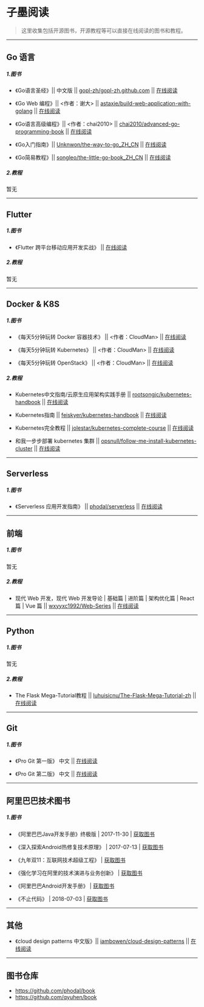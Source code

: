 # 子墨阅读

> 这里收集包括开源图书，开源教程等可以直接在线阅读的图书和教程。

---

## Go 语言

##### 1.图书

* 《Go语言圣经》|| 中文版 || [gopl-zh/gopl-zh.github.com](https://github.com/gopl-zh/gopl-zh.github.com) || [在线阅读](https://docs.hacknode.org/gopl-zh/ch0/ch0-01.html) 

* 《Go Web 编程》|| <作者：谢大> || [astaxie/build-web-application-with-golang](https://github.com/astaxie/build-web-application-with-golang) || [在线阅读](https://github.com/astaxie/build-web-application-with-golang/zh/preface.md)   

* 《Go语言高级编程》|| <作者：chai2010> || [chai2010/advanced-go-programming-book](https://github.com/chai2010/advanced-go-programming-book) || [在线阅读](https://github.com/chai2010/advanced-go-programming-book/SUMMARY.md)   

* 《Go入门指南》|| [Unknwon/the-way-to-go_ZH_CN](https://github.com/Unknwon/the-way-to-go_ZH_CN) || [在线阅读](https://github.com/Unknwon/the-way-to-go_ZH_CN/TOC.md)   

* 《Go简易教程》|| [songleo/the-little-go-book_ZH_CN](https://github.com/songleo/the-little-go-book_ZH_CN) || [在线阅读](https://github.com/songleo/the-little-go-book_ZH_CN/README.md)   

##### 2.教程

暂无

---  

## Flutter

##### 1.图书

* 《Flutter 跨平台移动应用开发实战》 || [在线阅读](https://flutter-app-in-action.netlify.com/#/get-start)

##### 2.教程

暂无

---  

## Docker & K8S

##### 1.图书

* 《每天5分钟玩转 Docker 容器技术》 || <作者：CloudMan> || [在线阅读](https://mp.weixin.qq.com/s/7o8QxGydMTUe4Q7Tz46Diw)

* 《每天5分钟玩转 Kubernetes》 || <作者：CloudMan> || [在线阅读](https://mp.weixin.qq.com/s/RK6DDc8AUBklsUS7rssW2w)

* 《每天5分钟玩转 OpenStack》 || <作者：CloudMan> || [在线阅读](https://mp.weixin.qq.com/s/QtdMkt9giEEnvFTQzO9u7g)

##### 2.教程

* Kubernetes中文指南/云原生应用架构实践手册 || [rootsongjc/kubernetes-handbook](https://github.com/rootsongjc/kubernetes-handbook) || [在线阅读](https://github.com/rootsongjc/kubernetes-handbook/SUMMARY.md)   

* Kubernetes指南 || [feiskyer/kubernetes-handbook](https://github.com/feiskyer/kubernetes-handbook) || [在线阅读](https://github.com/feiskyer/kubernetes-handbook/blob/master/zh/SUMMARY.md)

* Kubernetes完全教程 || [jolestar/kubernetes-complete-course](https://github.com/jolestar/kubernetes-complete-course) || [在线阅读](https://github.com/jolestar/kubernetes-complete-course/README.md)   

* 和我一步步部署 kubernetes 集群 || [opsnull/follow-me-install-kubernetes-cluster](https://github.com/opsnull/follow-me-install-kubernetes-cluster) || [在线阅读](https://github.com/opsnull/follow-me-install-kubernetes-cluster)

---  

## Serverless

##### 1.图书

* 《Serverless 应用开发指南》 || [phodal/serverless](https://github.com/phodal/serverless) || [在线阅读](https://github.com/phodal/serverless) 

---  

## 前端

##### 1.图书

暂无

##### 2.教程

* 现代 Web 开发，现代 Web 开发导论 | 基础篇 | 进阶篇 | 架构优化篇 | React 篇 | Vue 篇 || [wxyyxc1992/Web-Series](https://github.com/wxyyxc1992/Web-Series) || [在线阅读](https://github.com/wxyyxc1992/Web-Series)

---  

## Python

##### 1.图书

暂无

##### 2.教程

* The Flask Mega-Tutorial教程 || [luhuisicnu/The-Flask-Mega-Tutorial-zh](https://github.com/luhuisicnu/The-Flask-Mega-Tutorial-zh) || [在线阅读](https://github.com/luhuisicnu/The-Flask-Mega-Tutorial-zh)

---

## Git

##### 1.图书

* 《Pro Git 第一版》 中文 || [在线阅读](https://git-scm.com/book/zh/v1)

* 《Pro Git 第二版》 中文 || [在线阅读](https://git-scm.com/book/zh/v2)

---  

## 阿里巴巴技术图书

##### 1.图书

* 《阿里巴巴Java开发手册》终极版 | 2017-11-30 | [获取图书](http://techforum-img.cn-hangzhou.oss-pub.aliyun-inc.com/Java_1512024443940.pdf)

* 《深入探索Android热修复技术原理》 | 2017-07-13  | [获取图书](https://mp.weixin.qq.com/s/Yp-Z5E9FKC2gCRM-_998gw)

* 《九年双11：互联网技术超级工程》 | [获取图书](https://102.alibaba.com/downloadFile.do?file=1516614343703/AliDouble11.pdf)

* 《强化学习在阿里的技术演进与业务创新》 | [获取图书](https://102.alibaba.com/downloadFile.do?file=1517812754285/reinforcement_learning.pdf)

* 《阿里巴巴Android开发手册》 | [获取图书](https://edu.aliyun.com/course/813)

* 《不止代码》 | 2018-07-03 | [获取图书](https://102.alibaba.com/downloadFile.do?file=1530517140411/Codelife.pdf)

---

## 其他

* 《cloud design patterns 中文版》|| [iambowen/cloud-design-patterns](https://github.com/iambowen/cloud-design-patterns) || [在线阅读](https://iambowen.gitbooks.io/cloud-design-pattern/content/)   

---

## 图书仓库

* https://github.com/phodal/book  
* https://github.com/qyuhen/book  